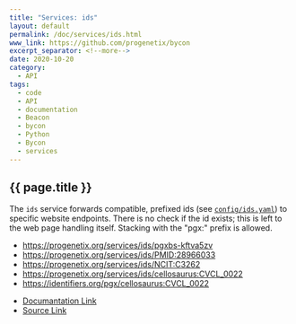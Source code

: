 ```yaml
---
title: "Services: ids"
layout: default
permalink: /doc/services/ids.html
www_link: https://github.com/progenetix/bycon
excerpt_separator: <!--more-->
date: 2020-10-20
category:
  - API
tags:
  - code
  - API
  - documentation
  - Beacon
  - bycon
  - Python
  - Bycon
  - services
---
```


## {{ page.title }}

The `ids` service forwards compatible, prefixed ids (see [`config/ids.yaml`](https://github.com/progenetix/bycon/blob/master/services/config/ids.yaml)) to specific
website endpoints. There is no check if the id exists; this is left to the web
page handling itself.
Stacking with the "pgx:" prefix is allowed.

* <https://progenetix.org/services/ids/pgxbs-kftva5zv>
* <https://progenetix.org/services/ids/PMID:28966033>
* <https://progenetix.org/services/ids/NCIT:C3262>
* <https://progenetix.org/services/ids/cellosaurus:CVCL_0022>
* <https://identifiers.org/pgx/cellosaurus:CVCL_0022>

<!--more-->

* [Documantation Link](https://github.com/progenetix/bycon/blob/master/services/doc/ids.md)
* [Source Link](https://github.com/progenetix/bycon/blob/master/services/ids.py)

